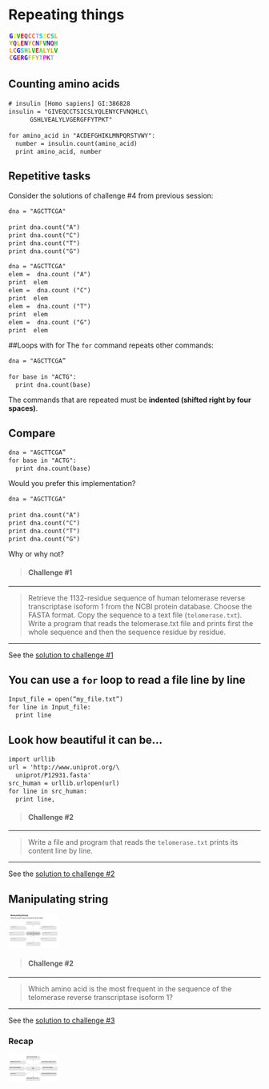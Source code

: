 # Repeating things

<img src="../../img/pp7.png" alt="slot" style="width: 100px;"/>

## Counting amino acids

```
# insulin [Homo sapiens] GI:386828
insulin = "GIVEQCCTSICSLYQLENYCFVNQHLC\
      GSHLVEALYLVGERGFFYTPKT"

for amino_acid in "ACDEFGHIKLMNPQRSTVWY":
  number = insulin.count(amino_acid)
  print amino_acid, number
```
## Repetitive tasks
Consider the solutions of challenge #4 from previous session:

```
dna = "AGCTTCGA"

print dna.count("A")
print dna.count("C")
print dna.count("T")
print dna.count("G")
```
```
dna = "AGCTTCGA"
elem =  dna.count ("A")
print  elem
elem =  dna.count ("C")
print  elem
elem =  dna.count ("T")
print  elem
elem =  dna.count ("G")
print  elem
```

##Loops with for
The `for` command repeats other commands:
```
dna = "AGCTTCGA”

for base in "ACTG":
  print dna.count(base)
```

The commands that are repeated must be **indented (shifted right by four spaces)**.


## Compare
```
dna = "AGCTTCGA”
for base in "ACTG":
  print dna.count(base)
```
Would you prefer this implementation?
```
dna = "AGCTTCGA"

print dna.count("A")
print dna.count("C")
print dna.count("T")
print dna.count("G")
```
Why or why not?

> ####  **Challenge #1**
---
>Retrieve the 1132-residue sequence of human telomerase reverse transcriptase isoform 1 from the NCBI protein database. Choose the FASTA format. Copy the sequence to a text file (`telomerase.txt`). Write a program that reads the telomerase.txt file and prints first the whole sequence and then the sequence residue by residue.
>
----


See the <a href="https://github.com/Pfern/BPBR16-Bioinformatics-using-Python-for-Biomedical-Researchers/blob/master/day2/2-RepeatingThings/RepeatingThings.solutions.md#solution-to-challenge-1">solution to challenge #1<a/>


## You can use a `for` loop to read a file line by line
```
Input_file = open(“my_file.txt”)
for line in Input_file:
  print line
```

## Look how beautiful it can be…
```
import urllib
url = 'http://www.uniprot.org/\
  uniprot/P12931.fasta'
src_human = urllib.urlopen(url)
for line in src_human:
  print line,
```


> ####  **Challenge #2**
---
> Write a file and program that reads the `telomerase.txt` prints its content line by line.
>
---

See the <a href="https://github.com/Pfern/BPBR16-Bioinformatics-using-Python-for-Biomedical-Researchers/blob/master/day2/2-RepeatingThings/RepeatingThings.solutions.md#solution-to-challenge-2">solution to challenge #2<a/>


## Manipulating string
<img src="../../img/pp8.png" alt="slot" style="width: 100px;"/>


> ####  **Challenge #2**
---
> Which amino acid is the most frequent in the sequence of the telomerase reverse transcriptase isoform 1?
>
---


See the <a href="https://github.com/Pfern/BPBR16-Bioinformatics-using-Python-for-Biomedical-Researchers/blob/master/day2/2-RepeatingThings/RepeatingThings.solutions.md#solution-to-challenge-3">solution to challenge #3<a/>



### Recap
<img src="../../img/pp9.png" alt="slot" style="width: 100px;"/>

